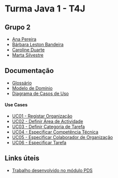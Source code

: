 # Turma Java 1 - T4J 

## Grupo 2

- [Ana Pereira](https://github.com/anapereiraUpSkill)
- [Bárbara Leston Bandeira](https://github.com/blestonbandeiraUPSKILL)
- [Caroline Duarte](https://github.com/carol-duarte)
- [Marta Silvestre](https://github.com/Marta-Silvestre)

## Documentação

- [Glossário](https://github.com/blestonbandeiraUPSKILL/upskill_java1_labprg_grupo2/blob/main/Sprint%202/Glossario.md)
- [Modelo de Domínio](https://github.com/blestonbandeiraUPSKILL/upskill_java1_labprg_grupo2/blob/main/Sprint%202/Modelo%20de%20Dom%C3%ADnio.png)
- [Diagrama de Casos de Uso](https://github.com/blestonbandeiraUPSKILL/upskill_java1_labprg_grupo2/blob/main/Sprint%202/Diagrama_Casos_Uso/Diagrama_Casos_Uso.png)

#### Use Cases

- [UC01 - Registar Organização](https://github.com/blestonbandeiraUPSKILL/upskill_java1_labprg_grupo2/blob/main/Sprint%202/UC01_Registar_Organizacao/UC01_Registar_Organizacao.md)
- [UC02 - Definir Área de Actividade]()
- [UC03 - Definir Categoria de Tarefa]()
- [UC04 - Especificar Competência Técnica]()
- [UC05 - Especificar Colaborador de Organização ](https://github.com/blestonbandeiraUPSKILL/upskill_java1_labprg_grupo2/blob/main/Sprint%202/UC05_Especificar_Colaborador_Organizacao/UC05_Especificar_Colaborador_Organiza%C3%A7%C3%A3o.md)
- [UC06 - Especificar Tarefa](https://github.com/blestonbandeiraUPSKILL/upskill_java1_labprg_grupo2/blob/main/Sprint%202/UC06_Especificar_Tarefa/UC6_Especificar_Tarefa.md)


## Links úteis

- [Trabalho desenvolvido no módulo PDS](https://github.com/ajorgesantosp/upskill_java1_g1)
